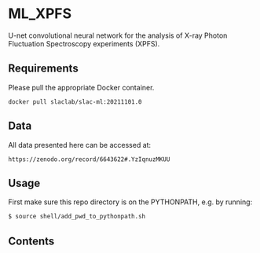 # ML_XPFS
U-net convolutional neural network for the analysis of X-ray Photon Fluctuation Spectroscopy experiments (XPFS). 

## Requirements

Please pull the appropriate Docker container.

```
docker pull slaclab/slac-ml:20211101.0
```

## Data

All data presented here can be accessed at: 

```
https://zenodo.org/record/6643622#.YzIqnuzMKUU
```

## Usage

First make sure this repo directory is on the PYTHONPATH, e.g. by running:
```bash
$ source shell/add_pwd_to_pythonpath.sh
```

## Contents

